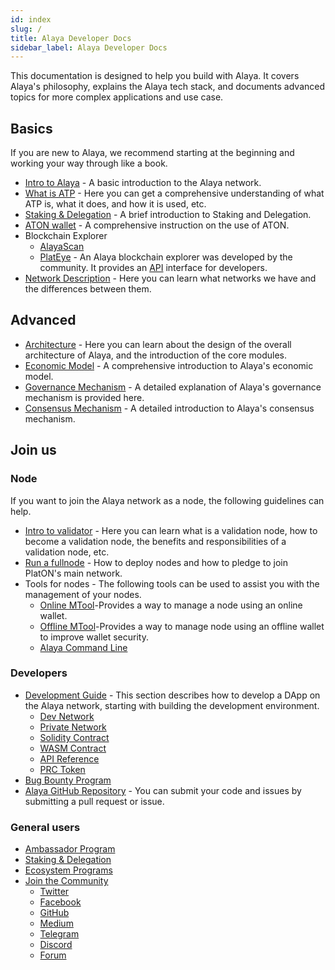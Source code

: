 ```yaml
---
id: index
slug: /
title: Alaya Developer Docs
sidebar_label: Alaya Developer Docs
---
```


This documentation is designed to help you build with Alaya. It covers Alaya's philosophy, explains the Alaya tech stack, and documents advanced topics for more complex applications and use case.

## Basics

If you are new to Alaya, we recommend starting at the beginning and working your way through like a book.

- [Intro to Alaya](/alaya-devdocs/en/Intro_to_Alaya) - A basic introduction to the Alaya network.
- [What is ATP](/alaya-devdocs/en/Intro_to_ATP) - Here you can get a comprehensive understanding of what ATP is, what it does, and how it is used, etc.
- [Staking & Delegation](/alaya-devdocs/en/staking_and_delegation) - A brief introduction to Staking and Delegation.
- [ATON wallet](/alaya-devdocs/en/ATON_user_manual) - A comprehensive instruction on the use of ATON.
- Blockchain Explorer
  - [AlayaScan](https://scan.alaya.network/)
  - [PlatEye](https://www.alayascan.com/) - An Alaya blockchain explorer was developed by the community. It provides an [API](/alaya-devdocs/en/Explorer_API) interface for developers.
- [Network Description](/alaya-devdocs/en/Networks) - Here you can learn what networks we have and the differences between them.

## Advanced 

- [Architecture](/alaya-devdocs/en/Architecture) - Here you can learn about the design of the overall architecture of Alaya, and the introduction of the core modules.
- [Economic Model](/alaya-devdocs/en/Economic_model) - A comprehensive introduction to Alaya's economic model.
- [Governance Mechanism](/alaya-devdocs/en/Governance_mechanism) - A detailed explanation of Alaya's governance mechanism is provided here.
- [Consensus Mechanism](/alaya-devdocs/en/Consensus_mechanism) - A detailed introduction to Alaya's consensus mechanism.

## Join us

### Node

If you want to join the Alaya network as a node, the following guidelines can help.

- [Intro to validator](/alaya-devdocs/en/Intro_to_validator) - Here you can learn what is a validation node, how to become a validation node, the benefits and responsibilities of a validation node, etc.
- [Run a fullnode](/alaya-devdocs/en/Run_a_fullnode) - How to deploy nodes and how to pledge to join PlatON's main network.
- Tools for nodes - The following tools can be used to assist you with the management of your nodes.
   - [Online MTool](/alaya-devdocs/en/OnLine_MTool)-Provides a way to manage a node using an online wallet.
   - [Offline MTool](/alaya-devdocs/en/OffLine_MTool)-Provides a way to manage node using an offline wallet to improve wallet security.
   - [Alaya Command Line](/alaya-devdocs/en/Command_Line_Tools)

### Developers

- [Development Guide](/alaya-devdocs/en/Development_guide) - This section describes how to develop a DApp on the Alaya network, starting with building the development environment.
  - [Dev Network](/alaya-devdocs/en/Join_the_dev_network)
  - [Private Network](/alaya-devdocs/en/Private_network)
  - [Solidity Contract](/alaya-devdocs/en/Solidity_Getting_started)
  - [WASM Contract](/alaya-devdocs/en/Wasm_Getting_started)
  - [API Reference](/alaya-devdocs/en/JS_SDK)
  - [PRC Token](/alaya-devdocs/en/ARC20)
- [Bug Bounty Program](https://slowmist.io/platon/index.html?utm_source=index&utm_medium=cpc&utm_campaign=platon)
- [Alaya GitHub Repository](https://github.com/AlayaNetwork) - You can submit your code and issues by submitting a pull request or issue.


### General users

- [Ambassador Program](https://forum.latticex.foundation/t/topic/4246)
- [Staking & Delegation](/alaya-devdocs/en/staking_and_delegation)
- [Ecosystem Programs](/alaya-devdocs/en/Ecosystem_Programs)
- [Join the Community](/alaya-devdocs/en/Join_the_Community)
  - [Twitter](https://twitter.com/PlatON_Network)
  - [Facebook](https://www.facebook.com/PlatONNetwork/)
  - [GitHub](https://github.com/AlayaNetwork)
  - [Medium](https://medium.com/platon-network)
  - [Telegram](https://t.me/PlatONNetwork)
  - [Discord](https://discord.com/invite/jAjFzJ3Cff)
  - [Forum](https://forum.latticex.foundation/)
